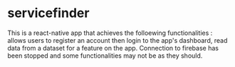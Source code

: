 # servicefinder

This is a react-native app that achieves the folloewing functionalities : allows users to register an account then login to the app's dashboard, read data from a dataset for a feature on the app.
Connection to firebase has been stopped and some functionalities may not be as they should.
